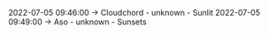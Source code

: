 2022-07-05 09:46:00 -> Cloudchord - unknown - Sunlit
2022-07-05 09:49:00 -> Aso - unknown - Sunsets
